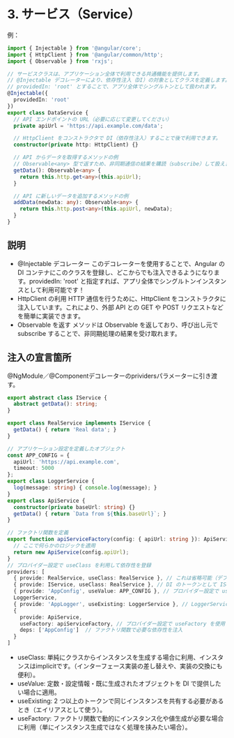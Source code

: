 # 3. サービス（Service）

例：
```typescript
import { Injectable } from '@angular/core';
import { HttpClient } from '@angular/common/http';
import { Observable } from 'rxjs';

// サービスクラスは、アプリケーション全体で利用できる共通機能を提供します。
// @Injectable デコレーターにより、依存性注入（DI）の対象としてクラスを定義します。
// providedIn: 'root' とすることで、アプリ全体でシングルトンとして扱われます。
@Injectable({
  providedIn: 'root'
})
export class DataService {
  // API エンドポイントの URL（必要に応じて変更してください）
  private apiUrl = 'https://api.example.com/data';

  // HttpClient をコンストラクタで DI（依存性注入）することで後で利用できます。
  constructor(private http: HttpClient) {}

  // API からデータを取得するメソッドの例
  // Observable<any> 型で返すため、非同期通信の結果を購読（subscribe）して扱えます。
  getData(): Observable<any> {
    return this.http.get<any>(this.apiUrl);
  }

  // API に新しいデータを追加するメソッドの例
  addData(newData: any): Observable<any> {
    return this.http.post<any>(this.apiUrl, newData);
  }
}
```
## 説明
- @Injectable デコレーター このデコレーターを使用することで、Angular の DI コンテナにこのクラスを登録し、どこからでも注入できるようになります。providedIn: 'root' と指定すれば、アプリ全体でシングルトンインスタンスとして利用可能です！
- HttpClient の利用 HTTP 通信を行うために、HttpClient をコンストラクタに注入しています。これにより、外部 API との GET や POST リクエストなどを簡単に実装できます。
- Observable を返す メソッドは Observable を返しており、呼び出し元で subscribe することで、非同期処理の結果を受け取れます。

## 注入の宣言箇所
@NgModule／@Componentデコレーターのprividersパラメーターに引き渡す。
```typescript
export abstract class IService {
  abstract getData(): string;
}

export class RealService implements IService {
  getData() { return 'Real data'; }
}

// アプリケーション設定を定義したオブジェクト
const APP_CONFIG = {
  apiUrl: 'https://api.example.com',
  timeout: 5000
};
export class LoggerService {
  log(message: string) { console.log(message); }
}
export class ApiService {
  constructor(private baseUrl: string) {}
  getData() { return `Data from ${this.baseUrl}`; }
}

// ファクトリ関数を定義
export function apiServiceFactory(config: { apiUrl: string }): ApiService {
  // ここで何らかのロジックを適用
  return new ApiService(config.apiUrl);
}
// プロバイダー設定で useClass を利用して依存性を登録
providers: [
  { provide: RealService, useClass: RealService }, // これは省略可能（デフォルトの挙動）
  { provide: IService, useClass: RealService }, // DI のトークンとして IService を使い、実装を RealService に差し替え
  { provide: 'AppConfig', useValue: APP_CONFIG }, // プロバイダー設定で useValue を使用
  LoggerService,
  { provide: 'AppLogger', useExisting: LoggerService }, // LoggerService を e.g. 'AppLogger' トークンのエイリアスとしても利用する
  {
    provide: ApiService,
    useFactory: apiServiceFactory, // プロバイダー設定で useFactory を使用
    deps: ['AppConfig']  // ファクトリ関数で必要な依存性を注入
  }
]
```
- useClass: 単純にクラスからインスタンスを生成する場合に利用、インスタンスはimplicitです。（インターフェース実装の差し替えや、実装の交換にも便利）。
- useValue: 定数・設定情報・既に生成されたオブジェクトを DI で提供したい場合に適用。
- useExisting: 2 つ以上のトークンで同じインスタンスを共有する必要があるとき（エイリアスとして使う）。
- useFactory: ファクトリ関数で動的にインスタンス化や値生成が必要な場合に利用（単にインスタンス生成ではなく処理を挟みたい場合）。


